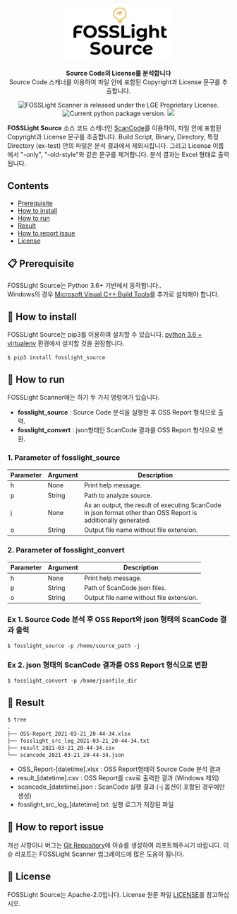 <p align="center">
  <a href="https://github.com/LGE-OSS/fosslight_source">
    <img alt="fosslight" src="img/fosslight_source.png">
  </a>
</p>
<p align="center">
  <strong>Source Code의 License를 분석합니다</strong><br>
  Source Code 스캐너를 이용하여 파일 안에 포함된 Copyright과 License 문구를 추출합니다.
</p>

<p align="center">
    <img src="https://img.shields.io/badge/license-LGE-orange.svg" alt="FOSSLight Scanner is released under the LGE Proprietary License." />
    <img src="https://img.shields.io/badge/pypi-1.4.0-brightgreen.svg" alt="Current python package version." />
    <img src="https://img.shields.io/badge/python-3.6+-blue.svg" />
</p>

**FOSSLight Source** 소스 코드 스캐너인 [ScanCode][sc]를 이용하여, 파일 안에 포함된 Copyright과 License 문구를 추출합니다. Build Script, Binary, Directory, 특정 Directory (ex-test) 안의 파일은 분석 결과에서 제외시킵니다. 그리고 License 이름에서 "-only", "-old-style"와 같은 문구를 제거합니다. 분석 결과는 Excel 형태로 출력됩니다.

[sc]: https://github.com/nexB/scancode-toolkit

## Contents

- [Prerequisite](#-prerequisite)
- [How to install](#-how-to-install)
- [How to run](#-how-to-run)
- [Result](#-result)
- [How to report issue](#-how-to-report-issue)
- [License](#-license)


## 📋 Prerequisite

FOSSLight Source는 Python 3.6+ 기반에서 동작합니다..    
Windows의 경우 [Microsoft Visual C++ Build Tools][ms_build]를 추가로 설치해야 합니다.

[ms_build]: https://visualstudio.microsoft.com/vs/older-downloads/

## 🎉 How to install

FOSSLight Source는 pip3를 이용하여 설치할 수 있습니다. [python 3.6 + virtualenv](Guide_virtualenv_Kor.md) 환경에서 설치할 것을 권장합니다.

```
$ pip3 install fosslight_source
```

## 🚀 How to run

FOSSLight Scanner에는 하기 두 가지 명령어가 있습니다. 
- **fosslight_source** : Source Code 분석을 실행한 후 OSS Report 형식으로 출력.
- **fosslight_convert** : json형태인 ScanCode 결과를 OSS Report 형식으로 변환.

### 1. Parameter of fosslight_source      
| Parameter  | Argument | Description |
| ------------- | ------------- | ------------- |
| h | None | Print help message. | 
| p | String | Path to analyze source. | 
| j | None | As an output, the result of executing ScanCode in json format other than OSS Report is additionally generated. | 
| o | String | Output file name without file extension. | 

### 2. Parameter of fosslight_convert      
| Parameter  | Argument | Description |
| ------------- | ------------- | ------------- |
| h | None | Print help message. | 
| p | String | Path of ScanCode json files. | 
| o | String | Output file name without file extension. | 
   

### Ex 1. Source Code 분석 후 OSS Report와 json 형태의 ScanCode 결과 출력
```
$ fosslight_source -p /home/source_path -j
```

### Ex 2. json 형태의 ScanCode 결과를 OSS Report 형식으로 변환
```
$ fosslight_convert -p /home/jsonfile_dir
```

## 📁 Result

```
$ tree
.
├── OSS-Report_2021-03-21_20-44-34.xlsx
├── fosslight_src_log_2021-03-21_20-44-34.txt
├── result_2021-03-21_20-44-34.csv
└── scancode_2021-03-21_20-44-34.json

```
- OSS_Report-[datetime].xlsx : OSS Report형태의 Source Code 분석 결과
- result_[datetime].csv : OSS Report를 csv로 출력한 결과 (Windows 제외)
- scancode_[datetime].json : ScanCode 실행 결과 (-j 옵션이 포함된 경우에만 생성)
- fosslight_src_log_[datetime].txt: 실행 로그가 저장된 파일


## 👏 How to report issue

개선 사항이나 버그는 [Git Repository][repo]에 이슈를 생성하여 리포트해주시기 바랍니다. 이슈 리포트는 FOSSLight Scanner 업그레이드에 많은 도움이 됩니다.

[repo]: https://github.com/LGE-OSS/fosslight_source/issues

## 📄 License

FOSSLight Source는 Apache-2.0입니다. License 원문 파일 [LICENSE][l]를 참고하십시오.

[l]: https://github.com/LGE-OSS/fosslight_source/blob/main/LICENSE
